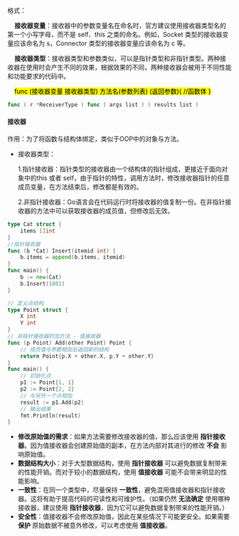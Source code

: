 格式：

    **接收器变量**：接收器中的参数变量名在命名时，官方建议使用接收器类型名的第一个小写字母，而不是 self、this 之类的命名。例如，Socket 类型的接收器变量应该命名为 s，Connector 类型的接收器变量应该命名为 c 等。

    **接收器类型**：接收器类型和参数类似，可以是指针类型和非指针类型。两种接收器在使用时会产生不同的效果，根据效果的不同，两种接收器会被用于不同性能和功能要求的代码中。

    <mark>func (接收器变量 接收器类型) 方法名(参数列表) (返回参数){ //函数体 }</mark>

```go
func ( r *ReceiverType ) func ( args list ) ( results list )
```

#### 接收器

作用：为了将函数与结构体绑定，类似于OOP中的对象与方法。

- 接收器类型：
  
  1.指针接收器：指针类型的接收器由一个结构体的指针组成，更接近于面向对象中的this 或者 self，由于指针的特性，调用方法时，修改接收器指针的任意成员变量，在方法结束后，修改都是有效的。
  
  2.非指针接收器：Go语言会在代码运行时将接收器的值复制一份。在非指针接收器的方法中可以获取接收器的成员值，但修改后无效。

```go
type Cat struct {
    items []int
} 
//指针接收器
func (b *Cat) Insert(itemid int) {
    b.items = append(b.items, itemid)
}
func main() {
    b := new(Cat)
    b.Insert(1001)
}
```

```go
// 定义点结构
type Point struct {
    X int
    Y int
}
// 非指针接收器的加方法 - 值接收器
func (p Point) Add(other Point) Point {
    // 成员值与参数相加后返回新的结构
    return Point{p.X + other.X, p.Y + other.Y}
}
func main() {
    // 初始化点
    p1 := Point{1, 1}
    p2 := Point{2, 2}
    // 与另外一个点相加
    result := p1.Add(p2)
    // 输出结果
    fmt.Println(result)
}
```

- **修改原始值的需求**：如果方法需要修改接收器的值，那么应该使用 **指针接收器**。因为值接收器会创建原始值的副本，在方法内部对其进行的修改 **不会** 影响原始值。
- **数据结构大小**：对于大型数据结构，使用 **指针接收器** 可以避免数据复制带来的性能开销。而对于较小的数据结构，使用 **值接收器** 可能不会带来明显的性能影响。
- **一致性**：在同一个类型中，尽量保持 **一致性**，避免混用值接收器和指针接收器。这将有助于提高代码的可读性和可维护性。（如果仍然 **无法确定** 使用哪种接收器，建议使用 **指针接收器**，因为它可以避免数据复制带来的性能开销。）
- **安全性**：值接收器不会修改原始值，因此在某些情况下可能更安全。如果需要 **保护** 原始数据不被意外修改，可以考虑使用 **值接收器**。